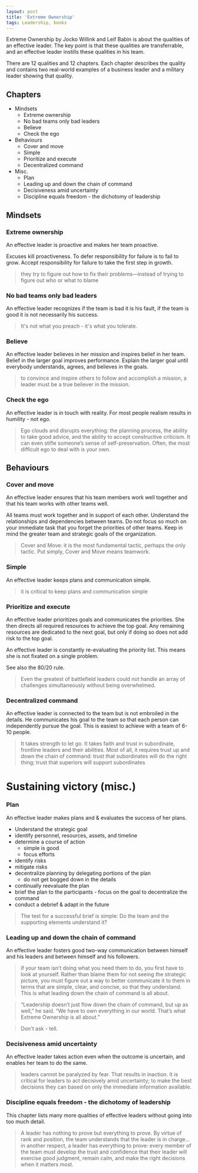 ```yaml
---
layout: post
title: 'Extreme Ownership'
tags: Leadership, books
---
```


Extreme Ownership by  Jocko Willink and Leif Babin is about the qualities of an effective leader. The key point is that these qualities are transferrable, and an effective leader instills these qualities in his team.

There are 12 qualities and 12 chapters. Each chapter describes the quality and contains two real-world examples of a business leader and a military leader showing that quality.

## Chapters

- Mindsets
    - Extreme ownership
    - No bad teams only bad leaders
    - Believe
    - Check the ego
- Behaviours
    - Cover and move
    - Simple
    - Prioritize and execute
    - Decentralized command
- Misc.
    - Plan
    - Leading up and down the chain of command
    - Decisiveness amid uncertainty
    - Discipline equals freedom - the dichotomy of leadership

## Mindsets

### Extreme ownership

An effective leader is proactive and makes her team proactive. 

Excuses kill proactiveness. To defer responsibility for failure is to fail to grow. Accept responsibility for failure to take the first step in growth. 

> they try to figure out how to fix their problems—instead of trying to figure out who or what to blame

### No bad teams only bad leaders

An effective leader recognizes if the team is bad it is his fault, if the team is good it is not necessarily his success.

> It's not what you preach - it's what you tolerate.

### Believe

An effective leader believes in her mission and inspires belief in her team. Belief in the larger goal improves performance. Explain the larger goal until everybody understands, agrees, and believes in the goals.

> to convince and inspire others to follow and accomplish a mission, a leader must be a true believer in the mission.

### Check the ego

An effective leader is in touch with reality. For most people realism results in humility - not ego.

> Ego clouds and disrupts everything: the planning process, the ability to take good advice, and the ability to accept constructive criticism. It can even stifle someone’s sense of self-preservation. Often, the most difficult ego to deal with is your own.

## Behaviours

### Cover and move

An effective leader ensures that his team members work well together and that his team works with other teams well.

All teams must work together and in support of each other. Understand the relationships and dependencies between teams. Do not focus so much on your immediate task that you forget the priorities of other teams. Keep in mind the greater team and strategic goals of the organization.

> Cover and Move: it is the most fundamental tactic, perhaps the only tactic. Put simply, Cover and Move means teamwork.

### Simple

An effective leader keeps plans and communication simple.

> it is critical to keep plans and communication simple

### Prioritize and execute

An effective leader prioritizes goals and communicates the priorities. She then directs all required resources to achieve the top goal. Any remaining resources are dedicated to the next goal, but only if doing so does not add risk to the top goal. 

An effective leader is constantly re-evaluating the priority list. This means she is not fixated on a single problem.

See also the 80/20 rule.

> Even the greatest of battlefield leaders could not handle an array of challenges simultaneously without being overwhelmed.

### Decentralized command

An effective leader is connected to the team but is not embroiled in the details. He communicates his goal to the team so that each person can independently pursue the goal. This is easiest to achieve with a team of 6-10 people.

> It takes strength to let go. It takes faith and trust in subordinate, frontline leaders and their abilities. Most of all, it requires trust up and down the chain of command: trust that subordinates will do the right thing; trust that superiors will support subordinates

# Sustaining victory (misc.)

### Plan

An effective leader makes plans and & evaluates the success of her plans.

- Understand the strategic goal
- identify personnel, resources, assets, and timeline
- determine a course of action
    - simple is good
    - focus efforts 
- identify risks
- mitigate risks
- decentralize planning by delegating portions of the plan  
    - do not get bogged down in the details
- continually reevaluate the plan
- brief the plan to the participants - focus on the goal to decentralize the command
- conduct a debrief & adapt in the future

> The test for a successful brief is simple: Do the team and the supporting elements understand it?

### Leading up and down the chain of command

An effective leader fosters good two-way communication between himself and his leaders and between himself and his followers. 

> if your team isn’t doing what you need them to do, you first have to look at yourself. Rather than blame them for not seeing the strategic picture, you must figure out a way to better communicate it to them in terms that are simple, clear, and concise, so that they understand. This is what leading down the chain of command is all about.

> “Leadership doesn’t just flow down the chain of command, but up as well,” he said. “We have to own everything in our world. That’s what Extreme Ownership is all about.”

> Don't ask - tell.

### Decisiveness amid uncertainty

An effective leader takes action even when the outcome is uncertain, and enables her team to do the same.

> leaders cannot be paralyzed by fear. That results in inaction. It is critical for leaders to act decisively amid uncertainty; to make the best decisions they can based on only the immediate information available.

### Discipline equals freedom - the dichotomy of leadership

This chapter lists many more qualities of effective leaders without going into too much detail.

> A leader has nothing to prove but everything to prove. By virtue of rank and position, the team understands that the leader is in charge... in another respect, a leader has everything to prove: every member of the team must develop the trust and confidence that their leader will exercise good judgment, remain calm, and make the right decisions when it matters most.